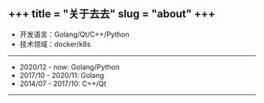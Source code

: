 +++
title = "关于去去"
slug = "about"
+++
---
- 开发语言：Golang/Qt/C++/Python
- 技术领域：docker/k8s
---
- 2020/12 - now: Golang/Python
- 2017/10 - 2020/11: Golang
- 2014/07 - 2017/10: C++/Qt
---